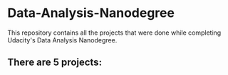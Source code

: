 # Data-Analysis-Nanodegree
This repository contains all the projects that were done while completing Udacity's Data Analysis Nanodegree.

There are 5 projects:
- 
